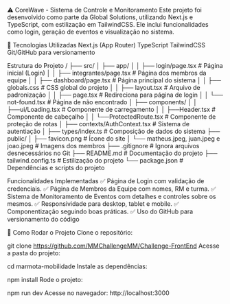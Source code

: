 ⚠️ CoreWave - Sistema de Controle e Monitoramento
Este projeto foi desenvolvido como parte da Global Solutions, utilizando Next.js e TypeScript, com estilização em TailwindCSS. Ele inclui funcionalidades como login, geração de eventos e visualização no sistema.

🚀 Tecnologias Utilizadas
Next.js (App Router)
TypeScript
TailwindCSS
Git/GitHub para versionamento

 Estrutura do Projeto
/
├── src/
│   ├── app/
│   │   ├── login/page.tsx  # Página inicial (Login)
│   │   ├── integrantes/page.tsx  # Página dos membros da equipe
│   │   ├── dashboard/page.tsx  # Página principal do sistema
│   │   ├── globals.css  # CSS global do projeto
│   │   ├── layout.tsx  # Arquivo de padronização
│   │   ├── page.tsx  # Redireciona para página de login
│   │   └── not-found.tsx # Página de não encontrado
│   ├── components/
│   │   ├──ui/Loading.tsx # Componente de carregamento
│   │   ├──Header.tsx # Componente de cabeçalho
│   │   └──ProtectedRoute.tsx # Componente de proteção de rotas
│   ├── contexts/AuthContext.tsx # Sistema de autentiação
│   ├── types/index.ts # Composição de dados do sistema
├── public/
│   ├── favicon.png  # Ícone do site
│   └── matheus.jpeg, juan.jpeg e joao.jpeg  # Imagens dos membros
├── .gitignore  # Ignora arquivos desnecessários no Git
├── README.md  # Documentação do projeto
├── tailwind.config.ts  # Estilização do projeto
└── package.json  # Dependências e scripts do projeto

Funcionalidades Implementadas
✅ Página de Login com validação de credenciais.
✅ Página de Membros da Equipe com nomes, RM e turma.
✅ Sistema de Monitoramento de Eventos com detalhes e controles sobre os mesmos.
✅ Responsividade para desktop, tablet e mobile.
✅ Componentização seguindo boas práticas.
✅ Uso do GitHub para versionamento do código

🔧 Como Rodar o Projeto
Clone o repositório:

git clone https://github.com/MMChallengeMM/Challenge-FrontEnd
Acesse a pasta do projeto:

cd marmota-mobilidade
Instale as dependências:

npm install
Rode o projeto:

npm run dev
Acesse no navegador: http://localhost:3000

